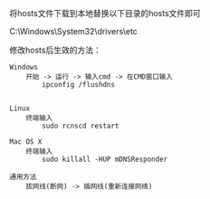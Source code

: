 将hosts文件下载到本地替换以下目录的hosts文件即可

C:\Windows\System32\drivers\etc

修改hosts后生效的方法：

	Windows
		开始 -> 运行 -> 输入cmd -> 在CMD窗口输入
			ipconfig /flushdns


	Linux
		终端输入
			sudo rcnscd restart

	Mac OS X
		终端输入
			sudo killall -HUP mDNSResponder

	通用方法
		拔网线(断网) -> 插网线(重新连接网络)